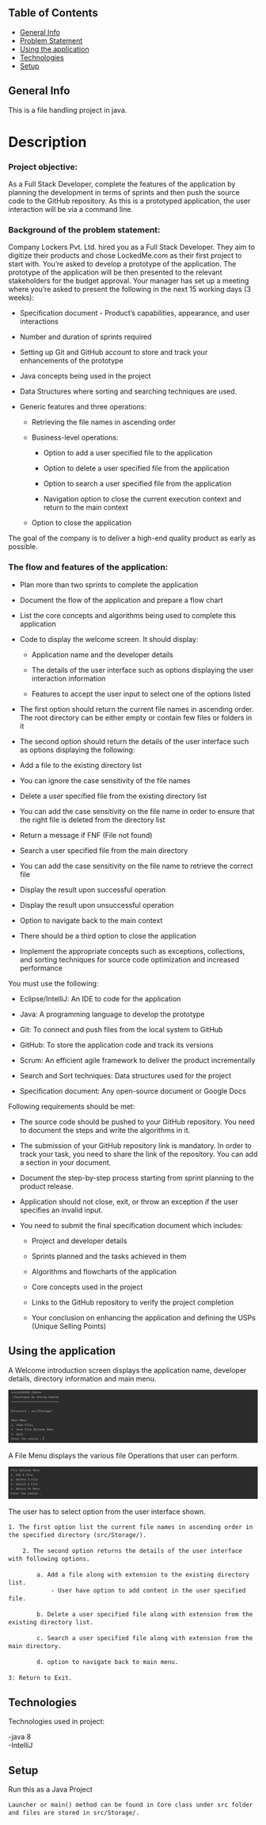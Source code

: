 ## Table of Contents

- [General Info](#General-info)
- [Problem Statement](#Description)
- [Using the application](#Using-the-application)
- [Technologies](#Technologies)
- [Setup](#Setup)

## General Info

This is a file handling project in java.

# Description

### Project objective:

As a Full Stack Developer, complete the features of the application by planning the development in terms of sprints and then push the source code to the GitHub repository. As this is a prototyped application, the user interaction will be via a command line.


### Background of the problem statement:

Company Lockers Pvt. Ltd. hired you as a Full Stack Developer. They aim to digitize their products and chose LockedMe.com as their first project to start with. You’re asked to develop a prototype of the application. The prototype of the application will be then presented to the relevant stakeholders for the budget approval. Your manager has set up a meeting where you’re asked to present the following in the next 15 working days (3 weeks):

* Specification document - Product’s capabilities, appearance, and user interactions

* Number and duration of sprints required

* Setting up Git and GitHub account to store and track your enhancements of the prototype

* Java concepts being used in the project

* Data Structures where sorting and searching techniques are used.

* Generic features and three operations:

    * Retrieving the file names in ascending order

    *  Business-level operations:

        * Option to add a user specified file to the application

        * Option to delete a user specified file from the application

        * Option to search a user specified file from the application

        * Navigation option to close the current execution context and return to the main context

    * Option to close the application

The goal of the company is to deliver a high-end quality product as early as possible.

### The flow and features of the application:

* Plan more than two sprints to complete the application

* Document the flow of the application and prepare a flow chart

* List the core concepts and algorithms being used to complete this application

* Code to display the welcome screen. It should display:

    * Application name and the developer details

    * The details of the user interface such as options displaying the user interaction information

    * Features to accept the user input to select one of the options listed

* The first option should return the current file names in ascending order. The root directory can be either empty or contain few files or folders in it

* The second option should return the details of the user interface such as options displaying the following:

* Add a file to the existing directory list

* You can ignore the case sensitivity of the file names

* Delete a user specified file from the existing directory list

* You can add the case sensitivity on the file name in order to ensure that the right file is deleted from the directory list

* Return a message if FNF (File not found)

* Search a user specified file from the main directory

* You can add the case sensitivity on the file name to retrieve the correct file

* Display the result upon successful operation

* Display the result upon unsuccessful operation

* Option to navigate back to the main context

* There should be a third option to close the application

* Implement the appropriate concepts such as exceptions, collections, and sorting techniques for source code optimization and increased performance


You must use the following:

* Eclipse/IntelliJ: An IDE to code for the application

* Java: A programming language to develop the prototype

* Git: To connect and push files from the local system to GitHub

* GitHub: To store the application code and track its versions

* Scrum: An efficient agile framework to deliver the product incrementally

* Search and Sort techniques: Data structures used for the project

* Specification document: Any open-source document or Google Docs


Following requirements should be met:

* The source code should be pushed to your GitHub repository. You need to document the steps and write the algorithms in it.

* The submission of your GitHub repository link is mandatory. In order to track your task, you need to share the link of the repository. You can add a section in your document.

* Document the step-by-step process starting from sprint planning to the product release.

* Application should not close, exit, or throw an exception if the user specifies an invalid input.

* You need to submit the final specification document which includes:

    * Project and developer details

    * Sprints planned and the tasks achieved in them

    * Algorithms and flowcharts of the application

    * Core concepts used in the project

    * Links to the GitHub repository to verify the project completion

    * Your conclusion on enhancing the application and defining the USPs (Unique Selling Points)


## Using the application

A Welcome introduction screen displays the application name, developer details, directory information and main menu.

<img alt = "Welcome Screen" src = "https://github.com/Instantgaming2356/JAVAFSD-Project01/blob/master/Images/WelcomeScreen.png">

A File Menu displays the various file Operations that user can perform.

<img alt = "File Menu Screen" src = "https://github.com/Instantgaming2356/JAVAFSD-Project01/blob/master/Images/FileScreen.png">

The user has to select option from the user interface shown.

    1. The first option list the current file names in ascending order in the specified directory (src/Storage/).

        2. The second option returns the details of the user interface with following options.

            a. Add a file along with extension to the existing directory list.
                - User have option to add content in the user specified file. 

            b. Delete a user specified file along with extension from the existing directory list.

            c. Search a user specified file along with extension from the main directory.

            d. option to navigate back to main menu.
    
    3: Return to Exit.


## Technologies

Technologies used in project:

-java 8 \
-IntelliJ

## Setup

Run this as a Java Project

```
Launcher or main() method can be found in Core class under src folder and files are stored in src/Storage/.
```
